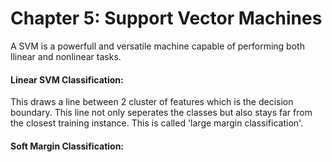 # Chapter 5: Support Vector Machines

A SVM is a powerfull and versatile machine capable of performing both llinear and nonlinear tasks. 

#### Linear SVM Classification:

This draws a line between 2 cluster of features which is the decision boundary. This line not only seperates the classes but also stays far from the closest training instance. This is called 'large margin classification'. 

#### Soft Margin Classification:
